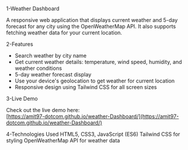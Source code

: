 1-Weather Dashboard

A responsive web application that displays current weather and 5-day forecast for any city using the OpenWeatherMap API. It also supports fetching weather data for your current location.

2-Features

- Search weather by city name
- Get current weather details: temperature, wind speed, humidity, and weather conditions
- 5-day weather forecast display
- Use your device's geolocation to get weather for current location
- Responsive design using Tailwind CSS for all screen sizes

3-Live Demo

Check out the live demo here:  
[https://amit97-dotcom.github.io/weather-Dashboard/](https://amit97-dotcom.github.io/weather-Dashboard/)

4-Technologies Used
HTML5, CSS3, JavaScript (ES6)
Tailwind CSS for styling
OpenWeatherMap API for weather data

